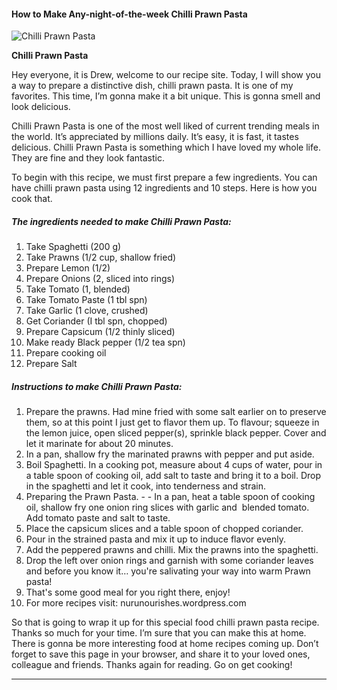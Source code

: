            

#### How to Make Any-night-of-the-week Chilli Prawn Pasta

![Chilli Prawn Pasta](https://img-global.cpcdn.com/recipes/c4d2944759b36234/751x532cq70/chilli-prawn-pasta-recipe-main-photo.jpg)

**Chilli Prawn Pasta**

Hey everyone, it is Drew, welcome to our recipe site. Today, I will show you a way to prepare a distinctive dish, chilli prawn pasta. It is one of my favorites. This time, I’m gonna make it a bit unique. This is gonna smell and look delicious.

Chilli Prawn Pasta is one of the most well liked of current trending meals in the world. It’s appreciated by millions daily. It’s easy, it is fast, it tastes delicious. Chilli Prawn Pasta is something which I have loved my whole life. They are fine and they look fantastic.

To begin with this recipe, we must first prepare a few ingredients. You can have chilli prawn pasta using 12 ingredients and 10 steps. Here is how you cook that.

##### The ingredients needed to make Chilli Prawn Pasta:

1.  Take Spaghetti (200 g)
2.  Take Prawns (1/2 cup, shallow fried)
3.  Prepare Lemon (1/2)
4.  Prepare Onions (2, sliced into rings)
5.  Take Tomato (1, blended)
6.  Take Tomato Paste (1 tbl spn)
7.  Take Garlic (1 clove, crushed)
8.  Get Coriander (I tbl spn, chopped)
9.  Prepare Capsicum (1/2 thinly sliced)
10.  Make ready Black pepper (1/2 tea spn)
11.  Prepare cooking oil
12.  Prepare Salt

##### Instructions to make Chilli Prawn Pasta:

1.  Prepare the prawns. Had mine fried with some salt earlier on to preserve them, so at this point I just get to flavor them up. To flavour; squeeze in the lemon juice, open sliced pepper(s), sprinkle black pepper. Cover and let it marinate for about 20 minutes.
2.  In a pan, shallow fry the marinated prawns with pepper and put aside.
3.  Boil Spaghetti. In a cooking pot, measure about 4 cups of water, pour in a table spoon of cooking oil, add salt to taste and bring it to a boil. Drop in the spaghetti and let it cook, into tenderness and strain.
4.  Preparing the Prawn Pasta. - - In a pan, heat a table spoon of cooking oil, shallow fry one onion ring slices with garlic and  blended tomato. Add tomato paste and salt to taste.
5.  Place the capsicum slices and a table spoon of chopped coriander.
6.  Pour in the strained pasta and mix it up to induce flavor evenly.
7.  Add the peppered prawns and chilli. Mix the prawns into the spaghetti.
8.  Drop the left over onion rings and garnish with some coriander leaves and before you know it… you're salivating your way into warm Prawn pasta!
9.  That's some good meal for you right there, enjoy!
10.  For more recipes visit: nurunourishes.wordpress.com

So that is going to wrap it up for this special food chilli prawn pasta recipe. Thanks so much for your time. I’m sure that you can make this at home. There is gonna be more interesting food at home recipes coming up. Don’t forget to save this page in your browser, and share it to your loved ones, colleague and friends. Thanks again for reading. Go on get cooking!

* * *